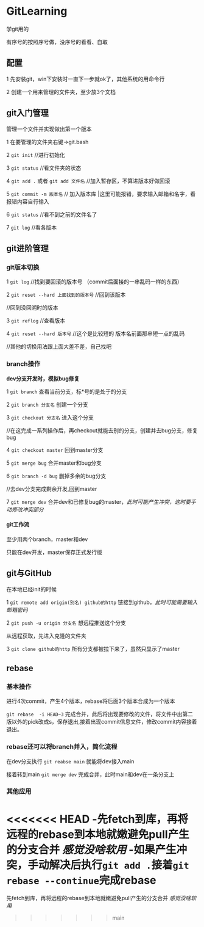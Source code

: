 # GitLearning
学git用的

有序号的按照序号做，没序号的看看、自取

## 配置
1 先安装git，win下安装时一直下一步就ok了，其他系统的用命令行

2 创建一个用来管理的文件夹，至少放3个文档

## git入门管理
管理一个文件并实现做出第一个版本

1 在要管理的文件夹右键->git.bash

2 `git init` //进行初始化

3 `git status` //看文件夹的状态

4 `git add .` 或者 `git add 文件名` //加入暂存区，不算进版本好做回滚

5 `git commit -m 版本名`  // 加入版本库  |这里可能报错，要求输入邮箱和名字，看报错内容自行输入

6 `git status` //看不到之前的文件名了

7 `git log` //看各版本

## git进阶管理
### git版本切换

1 `git log` //找到要回滚的版本号 （commit后面接的一串乱码一样的东西）

2 `git reset --hard 上面找到的版本号` //回到该版本

//回到没回溯时的版本

3 `git reflog` //查看版本

4 `git reset --hard 版本号` //这个是比较短的 版本名前面那串短一点的乱码

//其他的切换用法跟上面大差不差，自己找吧

### branch操作
**dev分支开发时，模拟bug修复**

1 `git branch` 查看当前分支，标\*号的是处于的分支

2 `git branch 分支名` 创建一个分支

3 `git checkout 分支名` 进入这个分支

//在这完成一系列操作后，再checkout就能去别的分支，创建并去bug分支，修复bug

4 `git checkout master` 回到master分支

5 `git merge bug` 合并master和bug分支

6 `git branch -d bug` 删掉多余的bug分支

//去dev分支完成剩余开发,回到master

7 `git merge dev` 合并dev和已修复bug的master，*此时可能产生冲突，这时要手动修改冲突部分*

#### git工作流
至少用两个branch，master和dev

只能在dev开发，master保存正式发行版

## git与GitHub

在本地已经init的时候

1 `git remote add origin(别名) github的http` 链接到github，*此时可能需要输入邮箱密码*

2 `git push -u origin 分支名` 想远程推送这个分支

从远程获取，先进入克隆的文件夹

3 `git clone github的http` 所有分支都被拉下来了，虽然只显示了master

## rebase
### 基本操作
进行4次commit，产生4个版本，rebase将后面3个版本合成为一个版本

`git rebase  -i HEAD~3` 完成合并，此后将出现要修改的文件，将文件中出第二版以外的pick改成s，保存退出,接着出现commit信息文件，修改commit内容接着退出。

### rebase还可以将branch并入，简化流程

在dev分支执行 `git reabse main` 就能将dev接入main

接着转到main `git merge dev` 完成合并，此时main和dev在一条分支上

### 其他应用
<<<<<<< HEAD
-先fetch到库，再将远程的rebase到本地就嫩避免pull产生的分支合并 *感觉没啥软用*
-如果产生冲突，手动解决后执行`git add .`接着`git rebase --continue`完成rebase
=======
先fetch到库，再将远程的rebase到本地就嫩避免pull产生的分支合并 *感觉没啥软用*
>>>>>>> main
